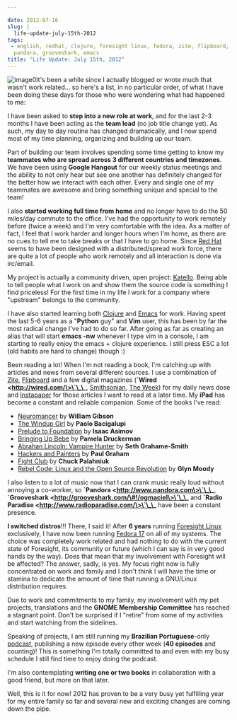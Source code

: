 ```yaml
---

date: 2012-07-16
slug: |
  life-update-july-15th-2012
tags:
 - english, redhat, clojure, foresight linux, fedora, zite, flipboard,
  pandora, grooveshark, emacs
title: "Life Update: July 15th, 2012"
---
```


![image0](http://media.tumblr.com/tumblr_m78fjqhJfA1r7yex1.png)It's been
a while since I actually blogged or wrote much that wasn't work
related... so here's a list, in no particular order, of what I have been
doing these days for those who were wondering what had happened to me:

I have been asked to **step into a new role at work**, and for the last
2-3 months I have been acting as the **team lead** (no job title change
yet). As such, my day to day routine has changed dramatically, and I now
spend most of my time planning, organizing and building up our team.

Part of building our team involves spending some time getting to know my
**teammates who are spread across 3 different countries and timezones**.
We have been using **Google Hangout** for our weekly status meetings and
the ability to not only hear but see one another has definitely changed
for the better how we interact with each other. Every and single one of
my teammates are awesome and bring something unique and special to the
team!

I also **started working full time from home** and no longer have to do
the 50 miles/day commute to the office. I've had the opportunity to work
remotely before (twice a week) and I'm very comfortable with the idea.
As a matter of fact, I feel that I work harder and longer hours when I'm
home, as there are no cues to tell me to take breaks or that I have to
go home. Since [Red Hat](http://www.redhat.com/) seems to have been
designed with a distributed/spread work force, there are quite a lot of
people who work remotely and all interaction is done via irc/email.

My project is actually a community driven, open project:
[Katello](http://katello.org/). Being able to tell people what I work on
and show them the source code is something I find priceless! For the
first time in my life I work for a company where "upstream" belongs to
the community. 

I have also started learning both [Clojure](http://clojure.org/) and
[Emacs](http://www.gnu.org/software/emacs) for work. Having spent the
last 5-6 years as a "**Python** guy" and **Vim** user, this has been by
far the most radical change I've had to do so far. After going as far as
creating an alias that will start **emacs -nw** whenever I type vim in a
console, I am starting to really enjoy the emacs + clojure experience. I
still press ESC a lot (old habits are hard to change) though :)

Been reading a lot! When I'm not reading a book, I'm catching up with
articles and news from several different sources. I use a combination of
[Zite](http://www.zite.com/), [Flipboard](http://flipboard.com/) and a
few digital magazines (**\`Wired \<http://wired.com/\>\`\_\_**,
[Smithsonian](http://www.smithsonian.com/), [The
Week](http://theweek.com/)) for my daily news dose and
[Instapaper](http://www.instapaper.com/) for those articles I want to
read at a later time. My **iPad** has become a constant and
reliable companion. Some of the books I've read:

-   [Neuromancer](http://www.amazon.com/Neuromancer-William-Gibson/dp/0441012035/ref=sr_1_1?ie=UTF8&qid=1342401948&sr=8-1&keywords=neuromancer)
    by **William Gibson**
-   [The Windup
    Girl](http://www.amazon.com/The-Windup-Girl-Paolo-Bacigalupi/dp/1597801585/ref=sr_1_1?ie=UTF8&qid=1342404079&sr=8-1&keywords=The+Windup+Girl)
    by **Paolo Bacigalupi**
-   [Prelude to
    Foundation](http://www.amazon.com/Prelude-Foundation-Book-1/dp/0553278398/ref=sr_1_1?ie=UTF8&qid=1342404132&sr=8-1&keywords=Prelude+to+Foundation)
    by **Isaac Asimov**
-   [Bringing Up
    Bebe](http://www.amazon.com/Bringing-Up-Bebe-Discovers-Parenting/dp/1594203334/ref=sr_1_1?ie=UTF8&qid=1342404174&sr=8-1&keywords=Bringing+Up+Bebe)
    by **Pamela Druckerman**
-   [Abrahan Lincoln: Vampire
    Hunter](http://www.amazon.com/Abraham-Lincoln-Vampire-Hunter-ebook/dp/B00351DSCS/ref=sr_1_3?ie=UTF8&qid=1342404214&sr=8-3&keywords=abraham+lincoln%3A+vampire+hunter)
    by **Seth Grahame-Smith**
-   [Hackers and
    Painters](http://www.amazon.com/Hackers-Painters-Big-Ideas-Computer/dp/1449389554/ref=sr_1_1?ie=UTF8&qid=1342404278&sr=8-1&keywords=Hackers+and+Painters)
    by **Paul Graham**
-   [Fight
    Club](http://www.amazon.com/Fight-Club-Novel-Chuck-Palahniuk/dp/0393327345/ref=sr_1_2?ie=UTF8&qid=1342404323&sr=8-2&keywords=Fight+Club)
    by **Chuck Palahniuk**
-   [Rebel Code: Linux and the Open Source
    Revolution](http://www.amazon.com/Rebel-Code-Linux-Source-Revolution/dp/0738206709/ref=sr_1_1?ie=UTF8&qid=1342404364&sr=8-1&keywords=Rebel+Code%3A+Linux+and+the+Open+Source+Revolution)
    by **Glyn Moody**

I also listen to a lot of music now that I can crank music really loud
without annoying a co-worker, so **\`Pandora
\<http://www.pandora.com\>\`\_\_**, **\`Grooveshark
\<http://grooveshark.com/\#!/ogmaciel\>\`\_\_** and **\`Radio Paradise
\<http://www.radioparadise.com/\>\`\_\_** have been a constant presence.

**I switched distros**!!! There, I said it! After **6 years** running
[Foresight Linux](http://foresightlinux.org) exclusively, I have now
been running [Fedora 17](http://fedoraproject.org/) on all of my
systems. The choice was completely work related and had nothing to do
with the current state of Foresight, its community or future (which I
can say is in very good hands by the way). Does that mean that my
involvement with Foresight will be affected? The answer, sadly, is yes.
My focus right now is fully concentrated on work and family and I don't
think I will have the time or stamina to dedicate the amount of time
that running a GNU/Linux distribution requires.

Due to work and commitments to my family, my involvement with my pet
projects, translations and the **GNOME Membership Committee** has
reached a stagnant point. Don't be surprised if I "retire" from some of
my activities and start watching from the sidelines.

Speaking of projects, I am still running my **Brazilian
Portuguese**-only [podcast](http://castalio.info), publishing a new
episode every other week (**40 episodes** and counting)! This is
something I'm totally committed to and even with my busy schedule I
still find time to enjoy doing the podcast.

I'm also contemplating **writing one or two books** in collaboration
with a good friend, but more on that later.

Well, this is it for now! 2012 has proven to be a very busy yet
fulfilling year for my entire family so far and several new and exciting
changes are coming down the pipe.

